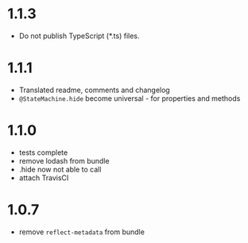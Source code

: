 # 1.1.3

* Do not publish TypeScript (*.ts) files.

# 1.1.1
- Translated readme, comments and changelog
- `@StateMachine.hide` become universal - for properties and methods

# 1.1.0
- tests complete
- remove lodash from bundle
- .hide now not able to call
- attach TravisCI

# 1.0.7
- remove `reflect-metadata` from bundle
